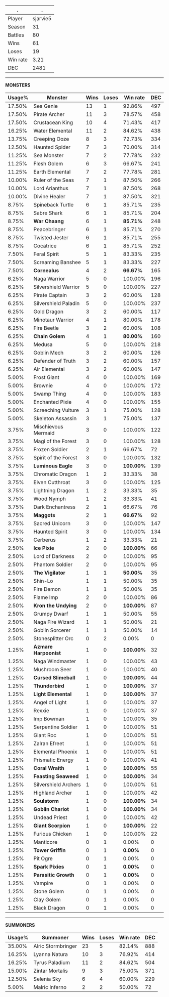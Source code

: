 .|.
|-|-
Player|sjarvie5
Season|31
Battles|80
Wins|61
Loses|19
Win rate|3.21
DEC|2481

---
**MONSTERS**

Usage%|Monster|Wins|Loses|Win rate|DEC|
-|-|-|-|-|-|
17.50%|Sea Genie|13|1|92.86%|497|
17.50%|Pirate Archer|11|3|78.57%|458|
17.50%|Crustacean King|10|4|71.43%|417|
16.25%|Water Elemental|11|2|84.62%|438|
13.75%|Creeping Ooze|8|3|72.73%|334|
12.50%|Haunted Spider|7|3|70.00%|314|
11.25%|Sea Monster|7|2|77.78%|232|
11.25%|Flesh Golem|6|3|66.67%|241|
11.25%|Earth Elemental|7|2|77.78%|281|
10.00%|Ruler of the Seas|7|1|87.50%|266|
10.00%|Lord Arianthus|7|1|87.50%|268|
10.00%|Divine Healer|7|1|87.50%|321|
8.75%|Spineback Turtle|6|1|85.71%|235|
8.75%|Sabre Shark|6|1|85.71%|204|
8.75%|**War Chaang**|6|1|**85.71%**|248|
8.75%|Peacebringer|6|1|85.71%|270|
8.75%|Twisted Jester|6|1|85.71%|255|
8.75%|Cocatrice|6|1|85.71%|252|
7.50%|Feral Spirit|5|1|83.33%|235|
7.50%|Screaming Banshee|5|1|83.33%|227|
7.50%|**Cornealus**|4|2|**66.67%**|165|
6.25%|Naga Warrior|5|0|100.00%|196|
6.25%|Silvershield Warrior|5|0|100.00%|227|
6.25%|Pirate Captain|3|2|60.00%|128|
6.25%|Silvershield Paladin|5|0|100.00%|237|
6.25%|Gold Dragon|3|2|60.00%|117|
6.25%|Minotaur Warrior|4|1|80.00%|178|
6.25%|Fire Beetle|3|2|60.00%|108|
6.25%|**Chain Golem**|4|1|**80.00%**|160|
6.25%|Medusa|5|0|100.00%|218|
6.25%|Goblin Mech|3|2|60.00%|126|
6.25%|Defender of Truth|3|2|60.00%|157|
6.25%|Air Elemental|3|2|60.00%|147|
5.00%|Frost Giant|4|0|100.00%|169|
5.00%|Brownie|4|0|100.00%|172|
5.00%|Swamp Thing|4|0|100.00%|183|
5.00%|Enchanted Pixie|4|0|100.00%|155|
5.00%|Screeching Vulture|3|1|75.00%|128|
5.00%|Skeleton Assassin|3|1|75.00%|137|
3.75%|Mischievous Mermaid|3|0|100.00%|122|
3.75%|Magi of the Forest|3|0|100.00%|128|
3.75%|Frozen Soldier|2|1|66.67%|72|
3.75%|Spirit of the Forest|3|0|100.00%|132|
3.75%|**Luminous Eagle**|3|0|**100.00%**|139|
3.75%|Chromatic Dragon|1|2|33.33%|38|
3.75%|Elven Cutthroat|3|0|100.00%|125|
3.75%|Lightning Dragon|1|2|33.33%|35|
3.75%|Wood Nymph|1|2|33.33%|41|
3.75%|Dark Enchantress|2|1|66.67%|76|
3.75%|**Maggots**|2|1|**66.67%**|92|
3.75%|Sacred Unicorn|3|0|100.00%|147|
3.75%|Haunted Spirit|3|0|100.00%|134|
3.75%|Cerberus|1|2|33.33%|21|
2.50%|**Ice Pixie**|2|0|**100.00%**|66|
2.50%|Lord of Darkness|2|0|100.00%|95|
2.50%|Phantom Soldier|2|0|100.00%|95|
2.50%|**The Vigilator**|1|1|**50.00%**|35|
2.50%|Shin-Lo|1|1|50.00%|35|
2.50%|Fire Demon|1|1|50.00%|35|
2.50%|Flame Imp|2|0|100.00%|86|
2.50%|**Kron the Undying**|2|0|**100.00%**|87|
2.50%|Grumpy Dwarf|1|1|50.00%|55|
2.50%|Naga Fire Wizard|1|1|50.00%|21|
2.50%|Goblin Sorcerer|1|1|50.00%|14|
2.50%|Stonesplitter Orc|0|2|0.00%|0|
1.25%|**Azmare Harpoonist**|1|0|**100.00%**|32|
1.25%|Naga Windmaster|1|0|100.00%|43|
1.25%|Mushroom Seer|1|0|100.00%|40|
1.25%|**Cursed Slimeball**|1|0|**100.00%**|44|
1.25%|**Thunderbird**|1|0|**100.00%**|37|
1.25%|**Light Elemental**|1|0|**100.00%**|37|
1.25%|Angel of Light|1|0|100.00%|37|
1.25%|Rexxie|1|0|100.00%|37|
1.25%|Imp Bowman|1|0|100.00%|35|
1.25%|Serpentine Soldier|1|0|100.00%|51|
1.25%|Giant Roc|1|0|100.00%|51|
1.25%|Zalran Efreet|1|0|100.00%|51|
1.25%|Elemental Phoenix|1|0|100.00%|51|
1.25%|Prismatic Energy|1|0|100.00%|41|
1.25%|**Coral Wraith**|1|0|**100.00%**|55|
1.25%|**Feasting Seaweed**|1|0|**100.00%**|34|
1.25%|Silvershield Archers|1|0|100.00%|51|
1.25%|Highland Archer|1|0|100.00%|42|
1.25%|**Soulstorm**|1|0|**100.00%**|34|
1.25%|**Goblin Chariot**|1|0|**100.00%**|34|
1.25%|Undead Priest|1|0|100.00%|42|
1.25%|**Giant Scorpion**|1|0|**100.00%**|22|
1.25%|Furious Chicken|1|0|100.00%|22|
1.25%|Manticore|0|1|0.00%|0|
1.25%|**Tower Griffin**|0|1|**0.00%**|0|
1.25%|Pit Ogre|0|1|0.00%|0|
1.25%|**Spark Pixies**|0|1|**0.00%**|0|
1.25%|**Parasitic Growth**|0|1|**0.00%**|0|
1.25%|Vampire|0|1|0.00%|0|
1.25%|Stone Golem|0|1|0.00%|0|
1.25%|Clay Golem|0|1|0.00%|0|
1.25%|Black Dragon|0|1|0.00%|0|

---
**SUMMONERS**

Usage%|Summoner|Wins|Loses|Win rate|DEC|
-|-|-|-|-|-|
35.00%|Alric Stormbringer|23|5|82.14%|888|
16.25%|Lyanna Natura|10|3|76.92%|414|
16.25%|Tyrus Paladium|11|2|84.62%|504|
15.00%|Zintar Mortalis|9|3|75.00%|371|
12.50%|Selenia Sky|6|4|60.00%|229|
5.00%|Malric Inferno|2|2|50.00%|72|
